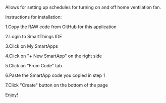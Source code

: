 Allows for setting up schedules for turning on and off home ventilation fan.

Instructions for installation:

1.Copy the RAW code from GitHub for this application

2.Login to SmartThings IDE

3.Click on My SmartApps

4.Click on "+ New SmartApp" on the right side

5.Click on "From Code" tab

6.Paste the SmartApp code you copied in step 1

7.Click "Create" button on the bottom of the page

Enjoy!

